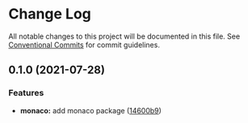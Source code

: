 # Change Log

All notable changes to this project will be documented in this file.
See [Conventional Commits](https://conventionalcommits.org) for commit guidelines.

## 0.1.0 (2021-07-28)

### Features

- **monaco:** add monaco package ([14600b9](http://github.com///commit/14600b90ec8930624ecbe6df750f4cbcb587b0e3))
